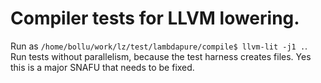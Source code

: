 # Compiler tests for LLVM lowering.

Run as `/home/bollu/work/lz/test/lambdapure/compile$ llvm-lit -j1 .`.
Run tests without parallelism, because the test harness creates files.
Yes this is a major SNAFU that needs to be fixed.
